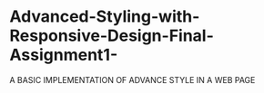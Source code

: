 # Advanced-Styling-with-Responsive-Design-Final-Assignment1-
A BASIC IMPLEMENTATION OF ADVANCE STYLE IN A WEB PAGE
